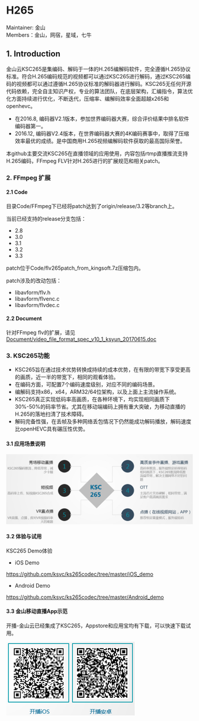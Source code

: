 # H265

Maintainer: 金山   
Members：金山，网宿，星域，七牛   

## 1. Introduction
金山云KSC265是集编码、解码于一体的H.265编解码软件，完全遵循H.265协议标准。符合H.265编码规范的视频都可以通过KSC265进行解码，通过KSC265编码的视频都可以通过遵循H.265协议标准的解码器进行解码。KSC265无任何开源代码依赖，完全自主知识产权，专业的算法团队，在底层架构，汇编指令，算法优化方面持续进行优化，不断迭代，压缩率、编解码效率全面超越x265和openhevc。

* 在2016.8, 编码器V2.1版本，参加世界编码器大赛，综合评价结果中排名软件编码器第一。
* 2016.12,  编码器V2.4版本，在世界编码器大赛的4K编码赛事中，取得了压缩效率最优的成绩。是中国商用H.265视频编解码软件获取的最高国际荣誉。

本github主要交流KSC265在直播领域的应用使用，内容包括rtmp直播推流支持H.265编码，FFmpeg FLV针对H.265进行的扩展规范和相关patch。
### 2. FFmpeg 扩展
#### 2.1 Code
目录Code/FFmpeg下已经将patch达到了origin/release/3.2等branch上。

当前已经支持的release分支包括：
* 2.8
* 3.0
* 3.1
* 3.2
* 3.3

patch位于Code/flv265patch_from_kingsoft.7z压缩包内。

patch涉及的改动包括：
* libavform/flv.h
* libavform/flvenc.c
* libavform/flvdec.c

#### 2.2 Document
针对FFmpeg flv的扩展，请见[Document/video_file_format_spec_v10_1_ksyun_20170615.doc](Document)

### 3. KSC265功能

* KSC265旨在通过技术优势转换成持续的成本优势，在有限的带宽下享受更高的画质，近一半的带宽下，相同的观看体验。
* 在编码方面，可配置7个编码速度级别，对应不同的编码场景。
* 编解码支持x86，x64，ARM32/64位架构，以及上面上主流操作系统。
* KSC265真正实现低码率高画质，在各种环境下，均实现相同画质下30%-50%的码率节省。尤其在移动端编码上拥有重大突破，为移动直播的H.265的落地扫清了技术障碍。
* 解码完备性强，在丢帧及多种网络丢包情况下仍然能成功解码播放，解码速度比openHEVC具有碾压性优势。

#### 3.1 应用场景说明
![](Document/images/scenarios.png)

#### 3.2 体验与试用
KSC265 Demo体验
* iOS Demo

https://github.com/ksvc/ks265codec/tree/master/iOS_demo

* Android Demo

https://github.com/ksvc/ks265codec/tree/master/Android_demo

#### 3.3 金山移动直播App示范

开播-金山云已经集成了KSC265，Appstore和应用宝均有下载，可以快速下载试用。
 
![](Document/images/kaibo.png)





